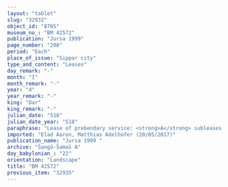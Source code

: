 ```yaml
---
layout: "tablet"
slug: "32932"
object_id: "8765"
museum_no_: "BM 42572"
publication: "Jursa 1999"
page_number: "208"
period: "Each"
place_of_issue: "Sippar city"
type_and_content: "Leases"
day_remark: "-"
month: "I"
month_remark: "-"
year: "4"
year_remark: "-"
king: "Dar"
king_remark: "-"
julian_date: "518"
julian_date_year: "518"
paraphrase: "Lease of prebendary service: <strong>A</strong> subleases to <strong>B</strong> the baker&rsquo;s prebend for Ayyār (II), Simān (III), and Abu (V) in the Eulma&scaron;, temple of Annunītu, for the carrying out of the duty (<em>ēpi&scaron;ānūtu</em>). <strong>A</strong> himself leased this prebend from <strong>C</strong>, for the same purpose. <strong>B</strong> vouches for the continuation of the service, the punctuality of the deliveries and the quality of the meals. <strong>B&nbsp;</strong>is to pay <strong>A</strong> 2 kor of barely in lieu of the prebendary income. 2 witnesses and the scribe: &Scaron;ama&scaron;-kāṣir/Nab&ucirc;-mukīn-apli//Isinnāya. Addendum: Each party has taken a copy of the.<br /> &nbsp;<br /> <strong>A</strong> = Iqī&scaron;a-Marduk/Etel-p&icirc;-&Scaron;ama&scaron;//&Scaron;ang&ucirc;-&Scaron;ama&scaron;; <strong>B</strong>&nbsp;= &Scaron;ama&scaron;-nāṣir/Mu&scaron;be&scaron;i-Marduk//&Scaron;ang&ucirc;-&Scaron;ama&scaron;; <strong>C</strong> = &Scaron;ama&scaron;-iqī&scaron;a/&Scaron;umu-iddin//&Scaron;ang&ucirc;-&Scaron;ama&scaron;"
imported: "Elad Aaron, Matthias Adelhofer (20/05/2017)"
publication_name: "Jursa 1999 "
archive: "Šangû-Šamaš A"
day_babylonian_: "22"
orientation: "Landscape"
title: "BM 42572"
previous_item: "32935"
---
```

